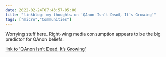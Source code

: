 ```yaml
---
date: 2022-02-24T07:43:57-05:00
title: "linkblog: my thoughts on 'QAnon Isn’t Dead, It’s Growing'"
tags: ["micro","Communities"]
---
```

Worrying stuff here. Right-wing media consumption appears to be the big predictor for QAnon beliefs.
 
[link to 'QAnon Isn’t Dead, It’s Growing'](https://www.vice.com/en/article/93bg5a/qanon-conspiracy-theory-prri-poll)
